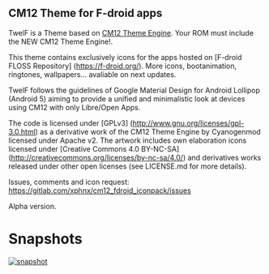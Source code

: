 ## CM12 Theme for F-droid apps ##

TwelF is a Theme based on [CM12 Theme Engine](https://github.com/cyngn/android_packages_themes_Template). Your ROM must include the NEW CM12 Theme Engine!.

This theme contains exclusively icons for the apps hosted on [F-droid FLOSS Repository] (https://f-droid.org/). More icons, bootanimation, ringtones, wallpapers... avaliable on next updates.

TwelF follows the guidelines of Google Material Design for Android Lollipop (Android 5) aiming to provide a unified and minimalistic look at devices using CM12 with only Libre/Open Apps. 

The code is licensed under [GPLv3] (http://www.gnu.org/licenses/gpl-3.0.html) as a derivative work of the CM12 Theme Engine by Cyanogenmod licensed under Apache v2.
The artwork includes own elaboration icons licensed under [Creative Commons 4.0 BY-NC-SA] (http://creativecommons.org/licenses/by-nc-sa/4.0/) and derivatives works released under other open licenses (see LICENSE.md for more details).

Issues, comments and icon request:
https://gitlab.com/xphnx/cm12_fdroid_iconpack/issues

Alpha version.

# Snapshots #

<p><a href="http://s30.postimg.org/ge7aunash/snapshot1.png" target="_blank"><img src="http://s30.postimg.org/ge7aunash/snapshot1.png" alt="snapshot" data-canonical-src="http://s30.postimg.org/ge7aunash/snapshot1.png" style="max-width:100%;"></a></p>
